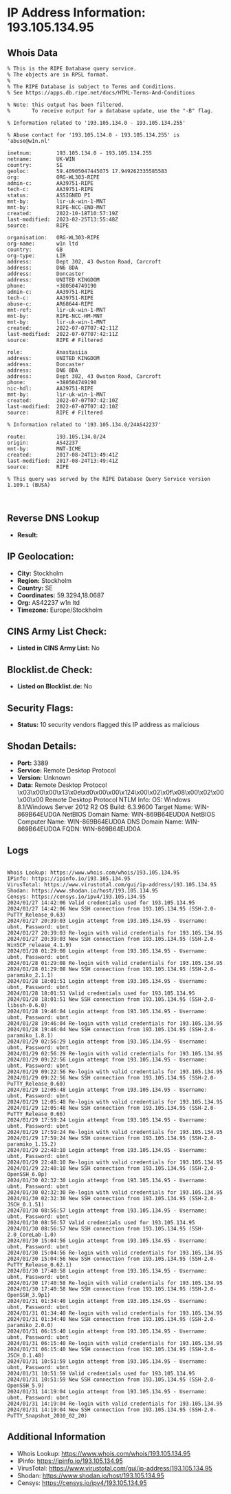# IP Address Information: 193.105.134.95

## Whois Data
```
% This is the RIPE Database query service.
% The objects are in RPSL format.
%
% The RIPE Database is subject to Terms and Conditions.
% See https://apps.db.ripe.net/docs/HTML-Terms-And-Conditions

% Note: this output has been filtered.
%       To receive output for a database update, use the "-B" flag.

% Information related to '193.105.134.0 - 193.105.134.255'

% Abuse contact for '193.105.134.0 - 193.105.134.255' is 'abuse@w1n.nl'

inetnum:        193.105.134.0 - 193.105.134.255
netname:        UK-WIN
country:        SE
geoloc:         59.40905047445075 17.949262335585583
org:            ORG-WL303-RIPE
admin-c:        AA39751-RIPE
tech-c:         AA39751-RIPE
status:         ASSIGNED PI
mnt-by:         lir-uk-win-1-MNT
mnt-by:         RIPE-NCC-END-MNT
created:        2022-10-18T10:57:19Z
last-modified:  2023-02-25T13:55:48Z
source:         RIPE

organisation:   ORG-WL303-RIPE
org-name:       w1n ltd
country:        GB
org-type:       LIR
address:        Dept 302, 43 Owston Road, Carcroft
address:        DN6 8DA
address:        Doncaster
address:        UNITED KINGDOM
phone:          +380504749190
admin-c:        AA39751-RIPE
tech-c:         AA39751-RIPE
abuse-c:        AR68644-RIPE
mnt-ref:        lir-uk-win-1-MNT
mnt-by:         RIPE-NCC-HM-MNT
mnt-by:         lir-uk-win-1-MNT
created:        2022-07-07T07:42:11Z
last-modified:  2022-07-07T07:42:11Z
source:         RIPE # Filtered

role:           Anastasiia
address:        UNITED KINGDOM
address:        Doncaster
address:        DN6 8DA
address:        Dept 302, 43 Owston Road, Carcroft
phone:          +380504749190
nic-hdl:        AA39751-RIPE
mnt-by:         lir-uk-win-1-MNT
created:        2022-07-07T07:42:10Z
last-modified:  2022-07-07T07:42:10Z
source:         RIPE # Filtered

% Information related to '193.105.134.0/24AS42237'

route:          193.105.134.0/24
origin:         AS42237
mnt-by:         MNT-ICME
created:        2017-08-24T13:49:41Z
last-modified:  2017-08-24T13:49:41Z
source:         RIPE

% This query was served by the RIPE Database Query Service version 1.109.1 (BUSA)



```
## Reverse DNS Lookup
- **Result:** 

## IP Geolocation:
- **City:** Stockholm
- **Region:** Stockholm
- **Country:** SE
- **Coordinates:** 59.3294,18.0687
- **Org:** AS42237 w1n ltd
- **Timezone:** Europe/Stockholm

## CINS Army List Check:
- **Listed in CINS Army List:** 
No

## Blocklist.de Check:
- **Listed on Blocklist.de:** 
No

## Security Flags:
- **Status:** 10 security vendors flagged this IP address as malicious

## Shodan Details:
- **Port:** 3389
- **Service:** Remote Desktop Protocol
- **Version:** Unknown
- **Data:** Remote Desktop Protocol
\x03\x00\x00\x13\x0e\xd0\x00\x00\x124\x00\x02\x0f\x08\x00\x02\x00\x00\x00
Remote Desktop Protocol NTLM Info:
  OS: Windows 8.1/Windows Server 2012 R2
  OS Build: 6.3.9600
  Target Name: WIN-869B64EUD0A
  NetBIOS Domain Name: WIN-869B64EUD0A
  NetBIOS Computer Name: WIN-869B64EUD0A
  DNS Domain Name: WIN-869B64EUD0A
  FQDN: WIN-869B64EUD0A

## Logs
```

Whois Lookup: https://www.whois.com/whois/193.105.134.95
IPinfo: https://ipinfo.io/193.105.134.95
VirusTotal: https://www.virustotal.com/gui/ip-address/193.105.134.95
Shodan: https://www.shodan.io/host/193.105.134.95
Censys: https://censys.io/ipv4/193.105.134.95
2024/01/27 14:42:06 Valid credentials used for 193.105.134.95
2024/01/27 14:42:06 New SSH connection from 193.105.134.95 (SSH-2.0-PuTTY_Release_0.63)
2024/01/27 20:39:03 Login attempt from 193.105.134.95 - Username: ubnt, Password: ubnt
2024/01/27 20:39:03 Re-login with valid credentials for 193.105.134.95
2024/01/27 20:39:03 New SSH connection from 193.105.134.95 (SSH-2.0-WinSCP_release_4.1.9)
2024/01/28 01:29:08 Login attempt from 193.105.134.95 - Username: ubnt, Password: ubnt
2024/01/28 01:29:08 Re-login with valid credentials for 193.105.134.95
2024/01/28 01:29:08 New SSH connection from 193.105.134.95 (SSH-2.0-paramiko_2.1.1)
2024/01/28 18:01:51 Login attempt from 193.105.134.95 - Username: ubnt, Password: ubnt
2024/01/28 18:01:51 Valid credentials used for 193.105.134.95
2024/01/28 18:01:51 New SSH connection from 193.105.134.95 (SSH-2.0-libssh-0.6.0)
2024/01/28 19:46:04 Login attempt from 193.105.134.95 - Username: ubnt, Password: ubnt
2024/01/28 19:46:04 Re-login with valid credentials for 193.105.134.95
2024/01/28 19:46:04 New SSH connection from 193.105.134.95 (SSH-2.0-paramiko_1.8.1)
2024/01/29 02:56:29 Login attempt from 193.105.134.95 - Username: ubnt, Password: ubnt
2024/01/29 02:56:29 Re-login with valid credentials for 193.105.134.95
2024/01/29 09:22:56 Login attempt from 193.105.134.95 - Username: ubnt, Password: ubnt
2024/01/29 09:22:56 Re-login with valid credentials for 193.105.134.95
2024/01/29 09:22:56 New SSH connection from 193.105.134.95 (SSH-2.0-PuTTY_Release_0.60)
2024/01/29 12:05:48 Login attempt from 193.105.134.95 - Username: ubnt, Password: ubnt
2024/01/29 12:05:48 Re-login with valid credentials for 193.105.134.95
2024/01/29 12:05:48 New SSH connection from 193.105.134.95 (SSH-2.0-PuTTY_Release_0.66)
2024/01/29 17:59:24 Login attempt from 193.105.134.95 - Username: ubnt, Password: ubnt
2024/01/29 17:59:24 Re-login with valid credentials for 193.105.134.95
2024/01/29 17:59:24 New SSH connection from 193.105.134.95 (SSH-2.0-paramiko_1.15.2)
2024/01/29 22:48:10 Login attempt from 193.105.134.95 - Username: ubnt, Password: ubnt
2024/01/29 22:48:10 Re-login with valid credentials for 193.105.134.95
2024/01/29 22:48:10 New SSH connection from 193.105.134.95 (SSH-2.0-OpenSSH_6.0p)
2024/01/30 02:32:30 Login attempt from 193.105.134.95 - Username: ubnt, Password: ubnt
2024/01/30 02:32:30 Re-login with valid credentials for 193.105.134.95
2024/01/30 02:32:30 New SSH connection from 193.105.134.95 (SSH-2.0-JSCH_0.1.51)
2024/01/30 08:56:57 Login attempt from 193.105.134.95 - Username: ubnt, Password: ubnt
2024/01/30 08:56:57 Valid credentials used for 193.105.134.95
2024/01/30 08:56:57 New SSH connection from 193.105.134.95 (SSH-2.0_CoreLab-1.0)
2024/01/30 15:04:56 Login attempt from 193.105.134.95 - Username: ubnt, Password: ubnt
2024/01/30 15:04:56 Re-login with valid credentials for 193.105.134.95
2024/01/30 15:04:56 New SSH connection from 193.105.134.95 (SSH-2.0-PuTTY_Release_0.62.1)
2024/01/30 17:40:58 Login attempt from 193.105.134.95 - Username: ubnt, Password: ubnt
2024/01/30 17:40:58 Re-login with valid credentials for 193.105.134.95
2024/01/30 17:40:58 New SSH connection from 193.105.134.95 (SSH-2.0-OpenSSH_3.9p1)
2024/01/31 01:34:40 Login attempt from 193.105.134.95 - Username: ubnt, Password: ubnt
2024/01/31 01:34:40 Re-login with valid credentials for 193.105.134.95
2024/01/31 01:34:40 New SSH connection from 193.105.134.95 (SSH-2.0-paramiko_2.0.0)
2024/01/31 06:15:40 Login attempt from 193.105.134.95 - Username: ubnt, Password: ubnt
2024/01/31 06:15:40 Re-login with valid credentials for 193.105.134.95
2024/01/31 06:15:40 New SSH connection from 193.105.134.95 (SSH-2.0-JSCH_0.1.48)
2024/01/31 10:51:59 Login attempt from 193.105.134.95 - Username: ubnt, Password: ubnt
2024/01/31 10:51:59 Valid credentials used for 193.105.134.95
2024/01/31 10:51:59 New SSH connection from 193.105.134.95 (SSH-2.0-OpenSSH_5.9)
2024/01/31 14:19:04 Login attempt from 193.105.134.95 - Username: ubnt, Password: ubnt
2024/01/31 14:19:04 Re-login with valid credentials for 193.105.134.95
2024/01/31 14:19:04 New SSH connection from 193.105.134.95 (SSH-2.0-PuTTY_Snapshot_2010_02_20)

```
## Additional Information
- Whois Lookup: https://www.whois.com/whois/193.105.134.95
- IPinfo: https://ipinfo.io/193.105.134.95
- VirusTotal: https://www.virustotal.com/gui/ip-address/193.105.134.95
- Shodan: https://www.shodan.io/host/193.105.134.95
- Censys: https://censys.io/ipv4/193.105.134.95

